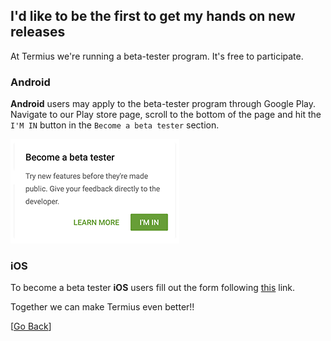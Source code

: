 ## I'd like to be the first to get my hands on new releases

At Termius we're running a beta-tester program. It's free to participate.

### Android
**Android** users may apply to the beta-tester program through Google Play. Navigate to our Play store page, scroll to the bottom of the page and hit the `I'M IN` button in the `Become a beta tester` section.

![Become a beta tester!](../../.images/beta_tester01.png)

### iOS
To become a beta tester **iOS** users fill out the form following [this](https://termius.com/beta/signup/) link.

Together we can make Termius even better!!

[[Go Back](README.md)]
